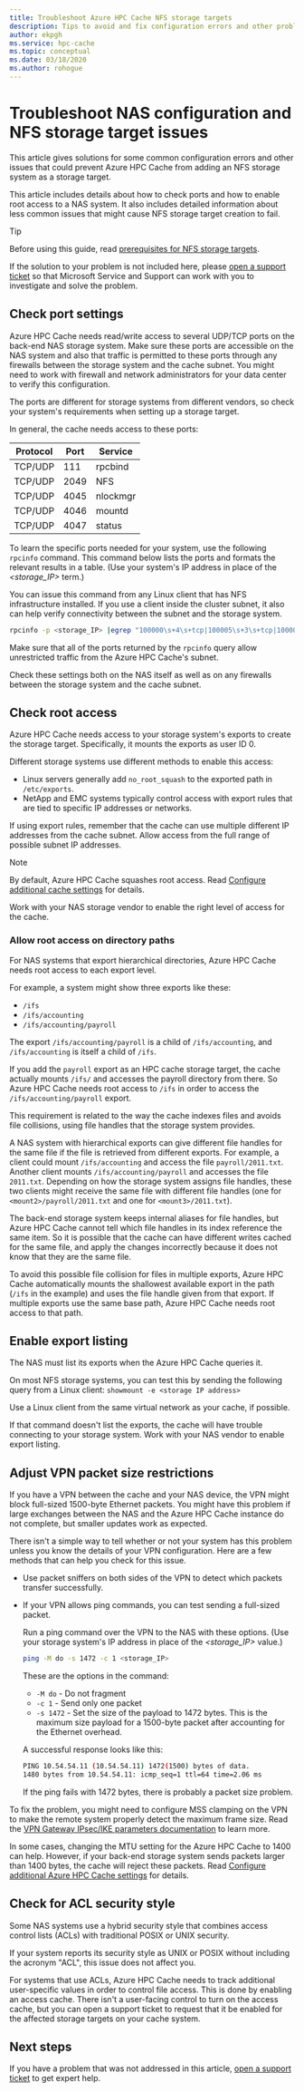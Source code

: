 ```yaml
---
title: Troubleshoot Azure HPC Cache NFS storage targets
description: Tips to avoid and fix configuration errors and other problems that can cause failure when creating an NFS storage target
author: ekpgh
ms.service: hpc-cache
ms.topic: conceptual
ms.date: 03/18/2020
ms.author: rohogue
---
```


# Troubleshoot NAS configuration and NFS storage target issues

This article gives solutions for some common configuration errors and other issues that could prevent Azure HPC Cache from adding an NFS storage system as a storage target.

This article includes details about how to check ports and how to enable root access to a NAS system. It also includes detailed information about less common issues that might cause NFS storage target creation to fail.

> [!TIP]
> Before using this guide, read [prerequisites for NFS storage targets](hpc-cache-prereqs.md#nfs-storage-requirements).

If the solution to your problem is not included here, please [open a support ticket](hpc-cache-support-ticket.md) so that Microsoft Service and Support can work with you to investigate and solve the problem.

## Check port settings

Azure HPC Cache needs read/write access to several UDP/TCP ports on the back-end NAS storage system. Make sure these ports are accessible on the NAS system and also that traffic is permitted to these ports through any firewalls between the storage system and the cache subnet. You might need to work with firewall and network administrators for your data center to verify this configuration.

The ports are different for storage systems from different vendors, so check your system's requirements when setting up a storage target.

In general, the cache needs access to these ports:

| Protocol | Port  | Service  |
|----------|-------|----------|
| TCP/UDP  | 111   | rpcbind  |
| TCP/UDP  | 2049  | NFS      |
| TCP/UDP  | 4045  | nlockmgr |
| TCP/UDP  | 4046  | mountd   |
| TCP/UDP  | 4047  | status   |

To learn the specific ports needed for your system, use the following ``rpcinfo`` command. This command  below lists the ports and formats the relevant results in a table. (Use your system's IP address in place of the *<storage_IP>* term.)

You can issue this command from any Linux client that has NFS infrastructure installed. If you use a client inside the cluster subnet, it also can help verify connectivity between the subnet and the storage system.

```bash
rpcinfo -p <storage_IP> |egrep "100000\s+4\s+tcp|100005\s+3\s+tcp|100003\s+3\s+tcp|100024\s+1\s+tcp|100021\s+4\s+tcp"| awk '{print $4 "/" $3 " " $5}'|column -t
```

Make sure that all of the ports returned by the ``rpcinfo`` query allow unrestricted traffic from the Azure HPC Cache's subnet.

Check these settings both on the NAS itself as well as on any firewalls between the storage system and the cache subnet.

## Check root access

Azure HPC Cache needs access to your storage system's exports to create the storage target. Specifically, it mounts the exports as user ID 0.

Different storage systems use different methods to enable this access:

* Linux servers generally add ``no_root_squash`` to the exported path in ``/etc/exports``.
* NetApp and EMC systems typically control access with export rules that are tied to specific IP addresses or networks.

If using export rules, remember that the cache can use multiple different IP addresses from the cache subnet. Allow access from the full range of possible subnet IP addresses.

> [!NOTE]
> By default, Azure HPC Cache squashes root access. Read [Configure additional cache settings](configuration.md#configure-root-squash) for details.

Work with your NAS storage vendor to enable the right level of access for the cache.

### Allow root access on directory paths
<!-- linked in prereqs article -->

For NAS systems that export hierarchical directories, Azure HPC Cache needs root access to each export level.

For example, a system might show three exports like these:

* ``/ifs``
* ``/ifs/accounting``
* ``/ifs/accounting/payroll``

The export ``/ifs/accounting/payroll`` is a child of ``/ifs/accounting``, and ``/ifs/accounting`` is itself a child of ``/ifs``.

If you add the ``payroll`` export as an HPC cache storage target, the cache actually mounts ``/ifs/`` and accesses the payroll directory from there. So Azure HPC Cache needs root access to ``/ifs`` in order to access the ``/ifs/accounting/payroll`` export.

This requirement is related to the way the cache indexes files and avoids file collisions, using file handles that the storage system provides.

A NAS system with hierarchical exports can give different file handles for the same file if the file is retrieved from different exports. For example, a client could mount ``/ifs/accounting`` and access the file ``payroll/2011.txt``. Another client mounts ``/ifs/accounting/payroll`` and accesses the file ``2011.txt``. Depending on how the storage system assigns file handles, these two clients might receive the same file with different file handles (one for ``<mount2>/payroll/2011.txt`` and one for ``<mount3>/2011.txt``).

The back-end storage system keeps internal aliases for file handles, but Azure HPC Cache cannot tell which file handles in its index reference the same item. So it is possible that the cache can have different writes cached for the same file, and apply the changes incorrectly because it does not know that they are the same file.

To avoid this possible file collision for files in multiple exports, Azure HPC Cache automatically mounts the shallowest available export in the path (``/ifs`` in the example) and uses the file handle given from that export. If multiple exports use the same base path, Azure HPC Cache needs root access to that path.

## Enable export listing
<!-- link in prereqs article -->

The NAS must list its exports when the Azure HPC Cache queries it.

On most NFS storage systems, you can test this by sending the following query from a Linux client: ``showmount -e <storage IP address>``

Use a Linux client from the same virtual network as your cache, if possible.

If that command doesn't list the exports, the cache will have trouble connecting to your storage system. Work with your NAS vendor to enable export listing.

## Adjust VPN packet size restrictions
<!-- link in prereqs article and configuration article -->

If you have a VPN between the cache and your NAS device, the VPN might block full-sized 1500-byte Ethernet packets. You might have this problem if large exchanges between the NAS and the Azure HPC Cache instance do not complete, but smaller updates work as expected.

There isn't a simple way to tell whether or not your system has this problem unless you know the details of your VPN configuration. Here are a few methods that can help you check for this issue.

* Use packet sniffers on both sides of the VPN to detect which packets transfer successfully.
* If your VPN allows ping commands, you can test sending a full-sized packet.

  Run a ping command over the VPN to the NAS with these options. (Use your storage system's IP address in place of the *<storage_IP>* value.)

   ```bash
   ping -M do -s 1472 -c 1 <storage_IP>
   ```

  These are the options in the command:

  * ``-M do`` - Do not fragment
  * ``-c 1`` - Send only one packet
  * ``-s 1472`` - Set the size of the payload to 1472 bytes. This is the maximum size payload for a 1500-byte packet after accounting for the Ethernet overhead.

  A successful response looks like this:

  ```bash
  PING 10.54.54.11 (10.54.54.11) 1472(1500) bytes of data.
  1480 bytes from 10.54.54.11: icmp_seq=1 ttl=64 time=2.06 ms
  ```

  If the ping fails with 1472 bytes, there is probably a packet size problem.

To fix the problem, you might need to configure MSS clamping on the VPN to make the remote system properly detect the maximum frame size. Read the [VPN Gateway IPsec/IKE parameters documentation](../vpn-gateway/vpn-gateway-about-vpn-devices.md#ipsec) to learn more.

In some cases, changing the MTU setting for the Azure HPC Cache to 1400 can help. However, if your back-end storage system sends packets larger than 1400 bytes, the cache will reject these packets. Read [Configure additional Azure HPC Cache settings](configuration.md#adjust-mtu-value) for details.

## Check for ACL security style

Some NAS systems use a hybrid security style that combines access control lists (ACLs) with traditional POSIX or UNIX security.

If your system reports its security style as UNIX or POSIX without including the acronym "ACL", this issue does not affect you.

For systems that use ACLs, Azure HPC Cache needs to track additional user-specific values in order to control file access. This is done by enabling an access cache. There isn't a user-facing control to turn on the access cache, but you can open a support ticket to request that it be enabled for the affected storage targets on your cache system.

## Next steps

If you have a problem that was not addressed in this article, [open a support ticket](hpc-cache-support-ticket.md) to get expert help.

